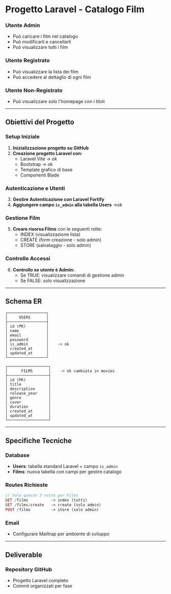# Progetto Laravel - Catalogo Film

### Utente Admin
- Può caricare i film nel catalogo
- Può modificarli e cancellarli  
- Può visualizzare tutti i film

### Utente Registrato
- Può visualizzare la lista dei film
- Può accedere al dettaglio di ogni film

###  Utente Non-Registrato
- Può visualizzare solo l'homepage con i titoli

---

## Obiettivi del Progetto

### Setup Iniziale
1. **Inizializzazione progetto su GitHub**
2. **Creazione progetto Laravel con:**
   - Laravel Vite -> ok
   - Bootstrap  -> ok
   - Template grafico di base
   - Componenti Blade

### Autenticazione e Utenti
3. **Gestire Autenticazione con Laravel Fortify**
4. **Aggiungere campo `is_admin` alla tabella Users** ->ok

### Gestione Film
5. **Creare risorsa Films** con le seguenti rotte:
   - INDEX (visualizzazione lista)
   - CREATE (form creazione - solo admin)
   - STORE (salvataggio - solo admin)

### Controllo Accessi
6. **Controllo se utente è Admin:**
   - Se TRUE: visualizzare comandi di gestione admin
   - Se FALSE: solo visualizzazione

---

## Schema ER

```
┌─────────────────┐     
│     USERS       │     
├─────────────────┤     
│ id (PK)         │     
│ name            │     
│ email           │     
│ password        │     
│ is_admin        │    -> ok 
│ created_at      │     
│ updated_at      │     
└─────────────────┘     

┌──────────────────┐
│      FILMS       │    -> ok cambiata in movies
├──────────────────┤
│ id (PK)          │
│ title            │
│ description      │     
│ release_year     │
│ genre            |
| cover            │    
│ duration         │
│ created_at       │
│ updated_at       │
└──────────────────┘
```

---

## Specifiche Tecniche

### Database
- **Users**: tabella standard Laravel + campo `is_admin`
- **Films**: nuova tabella con campi per gestire catalogo

### Routes Richieste
```php
// Solo queste 3 rotte per Films
GET /films          -> index (tutti)
GET /films/create   -> create (solo admin)  
POST /films         -> store (solo admin)
```

### Email
- Configurare Mailtrap per ambiente di sviluppo

---

##  Deliverable

### Repository GitHub
- Progetto Laravel completo
- Commit organizzati per fase





